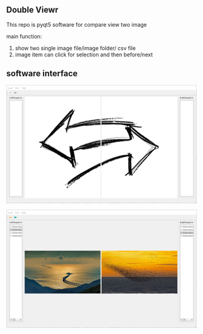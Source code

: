 



## Double Viewr

This repo is pyqt5 software for compare view two image

main function:

1. show two single image file/image folder/ csv file
2. image item can click for selection and then before/next

## software interface

![interface](.\images\demo\interface.png)

![](.\images\demo\example.png)
